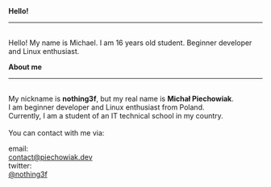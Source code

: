 <link rel="stylesheet" href="https://piechowiak.dev/css/style.css" type="text/css">
<body>
    <b>Hello!</b>
    <hr>
    <p class="left">
        <br>Hello! My name is Michael. I am 16 years old student. Beginner developer and Linux enthusiast.
    </p>
    <b>About me</b>
    <hr>
    <p class="left">
        <br> My nickname is <strong>nothing3f</strong>, but my real name is <strong>Michał Piechowiak</strong>.
        <br> I am beginner developer and Linux enthusiast from Poland.
        <br> Currently, I am a student of an IT technical school in my country.
        <br>
        <br> You can contact with me via:
    </p>
    email:
    <div class="highlight">
        <div class="highlight_inner"><a class="decoration-none contact-link" href="mailto:contact@piechowiak.dev">contact@piechowiak.dev</a></div>
    </div>
    twitter:
    <div class="highlight">
        <div class="highlight_inner"><a class="decoration-none contact-link" href="https://twitter.com/nothing3f">@nothing3f</a></div>
    </div>
</body>
